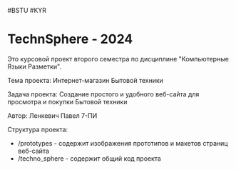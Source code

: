 #BSTU #KYR

# TechnSphere - 2024
Это курсовой проект второго семестра по дисциплине "Компьютерные Языки Разметки".

Тема проекта: Интернет-магазин Бытовой техники

Задача проекта: Создание простого и удобного веб-сайта для просмотра и покупки Бытовой техники

Автор: Ленкевич Павел 7-ПИ


Структура проекта:

* /prototypes       - содержит изображения прототипов и макетов страниц веб-сайта
* /techno_sphere    - содержит общий код проекта 
